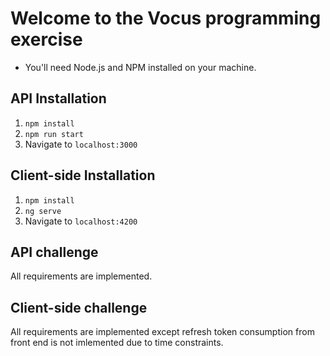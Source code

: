 # Welcome to the Vocus programming exercise

* You'll need Node.js and NPM installed on your machine.

## API Installation
1. `npm install`
2. `npm run start`
3. Navigate to `localhost:3000`

## Client-side Installation
1. `npm install`
2. `ng serve`
3. Navigate to `localhost:4200`

## API challenge
All requirements are implemented.

## Client-side challenge
All requirements are implemented except refresh token consumption from front end is not imlemented due to time constraints.


